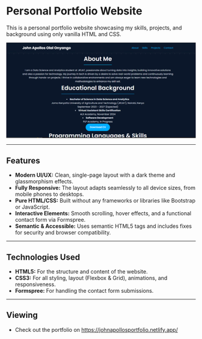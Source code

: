 # Personal Portfolio Website

This is a personal portfolio website showcasing my skills, projects, and background using only vanilla HTML and CSS.

![Screenshot of the portfolio website](./screenshot.png)

---

##  Features

-   **Modern UI/UX:** Clean, single-page layout with a dark theme and glassmorphism effects.
-   **Fully Responsive:** The layout adapts seamlessly to all device sizes, from mobile phones to desktops.
-   **Pure HTML/CSS:** Built without any frameworks or libraries like Bootstrap or JavaScript.
-   **Interactive Elements:** Smooth scrolling, hover effects, and a functional contact form via Formspree.
-   **Semantic & Accessible:** Uses semantic HTML5 tags and includes fixes for security and browser compatibility.

---

##  Technologies Used

-   **HTML5:** For the structure and content of the website.
-   **CSS3:** For all styling, layout (Flexbox & Grid), animations, and responsiveness.
-   **Formspree:** For handling the contact form submissions.

---

## Viewing

- Check out the portfolio on https://johnapollosportfolio.netlify.app/
